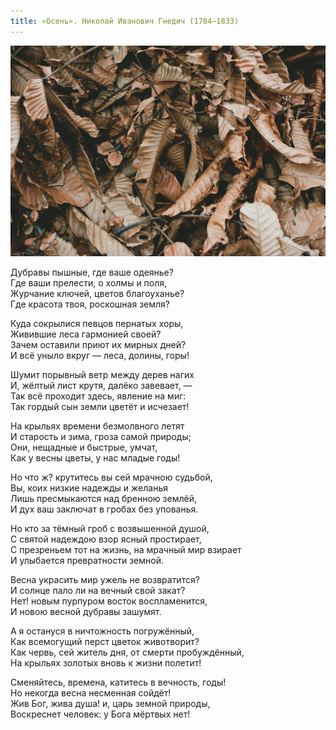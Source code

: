 ```yaml
---
title: «Осень». Николай Иванович Гнедич (1784—1833)
---
```


![Опавшие и засохшие осенние листья](/assets/img/blog/autumn.jpg)

Дубравы пышные, где ваше одеянье?  
Где ваши прелести, о холмы и поля,  
Журчание ключей, цветов благоуханье?  
Где красота твоя, роскошная земля?

Куда сокрылися певцов пернатых хоры,  
Живившие леса гармонией своей?  
Зачем оставили приют их мирных дней?  
И всё уныло вкруг — леса, долины, горы!

Шумит порывный ветр между дерев нагих  
И, жёлтый лист крутя, далёко завевает, —  
Так всё проходит здесь, явление на миг:  
Так гордый сын земли цветёт и исчезает!

На крыльях времени безмолвного летят  
И старость и зима, гроза самой природы;  
Они, нещадные и быстрые, умчат,  
Как у весны цветы, у нас младые годы!

Но что ж? крутитесь вы сей мрачною судьбой,  
Вы, коих низкие надежды и желанья  
Лишь пресмыкаются над бренною землёй,  
И дух ваш заключат в гробах без упованья.

Но кто за тёмный гроб с возвышенной душой,  
С святой надеждою взор ясный простирает,  
С презреньем тот на жизнь, на мрачный мир взирает  
И улыбается превратности земной.

Весна украсить мир ужель не возвратится?  
И солнце пало ли на вечный свой закат?  
Нет! новым пурпуром восток воспламенится,  
И новою весной дубравы зашумят.

А я остануся в ничтожность погружённый,  
Как всемогущий перст цветок животворит?  
Как червь, сей житель дня, от смерти пробуждённый,  
На крыльях золотых вновь к жизни полетит!

Сменяйтесь, времена, катитесь в вечность, годы!  
Но некогда весна несменная сойдёт!  
Жив Бог, жива душа! и, царь земной природы,  
Воскреснет человек: у Бога мёртвых нет!
